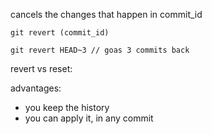 
cancels the changes that happen in commit_id
```
git revert (commit_id)

git revert HEAD~3 // goas 3 commits back
```

revert vs reset:

advantages:

- you keep the history
- you can apply it, in any commit